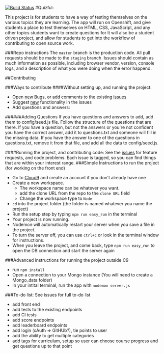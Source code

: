 [![Build Status](https://travis-ci.org/aric87/tuneful.png)](https://travis-ci.org/thinkful-ed/quizful)
#Quizful:

This project is for students to have a way of testing themselves on the various topics they are learning. 
The app will run on Openshift, and give students a place to test themselves on HTML, CSS, JavaScript, and any other topics students want to create questions for 
It will also be a student driven project, and allow for students to get into the workflow of contributing to open source work.

###Repo instructions
The `master` branch is the production code. All pull requests should be made to the `staging` branch. 
Issues should contain as much information as possible, including browser vendor, version, console logs, and a description of what you were doing when the error happend. 

##Contributing

###Ways to contribute
####Without setting up, and running the project:
- Open [new](https://github.com/Thinkful-Ed/quizful/issues/new) Bugs, or add comments to the existing [issues](https://github.com/thinkful-ed/quizful/issues)
- Suggest [new](https://github.com/Thinkful-Ed/quizful/issues/new) functionality in the issues
- Add questions and answers:

######Adding Questions
If you have questions and answers to add, add them to config/seed.js file. Follow the structure of the questions that are there. 
If you have a question, but not the answers or you're not confident you have the correct answer, add it to questions.txt and someone will fill in the missing data. 
If you have the answer to one of the questions in questions.txt, remove it from that file, and add all the data to config/seed.js.

####Running the project, and contributing code:
See the [issues](https://github.com/thinkful-ed/quizful/issues) for feature requests, and code problems. Each issue is tagged, so you can find things that are within your interest range.
###Simple Instructions to run the project (for working on the front end)
- Go to [Cloud9](https://c9.io) and create an account if you don't already have one
- Create a new workspace.  
    - The workspace name can be whatever you want. 
    -  add the clone URL from the repo to the `clone URL` field
    -  Change the workspace type to `Node`
- `cd` into the project folder (the folder is named whatever you name the project)
- Run the setup step by typing `npm run easy_run` in the terminal
- Your project is now running.
- Nodemon will automatically restart your server when you save a file in the project. 
- To turn the server off, you can use `ctrl+c` or look in the terminal window for instructions.
- When you leave the project, and come back, type `npm run easy_run` to open the DB connection and start the server again


###Advanced instructions for running the project outside C9
- run `npm install`
- Open a connection to your Mongo instance (You will need to create a Mongo_data folder)
- In your intital terminal, run the app with `nodemon server.js` 


###To-do list: See issues for full to-do list
- add front end
- add tests to the existing endpoints
- add CI tests
- add score endpoints
- add leaderboard endpoints
- add login (oAuth => GitHUb?), tie points to user
- add the ability to get multiple categories
- add tags for curriculum, setup so user can choose course progress and get questions up to that point
